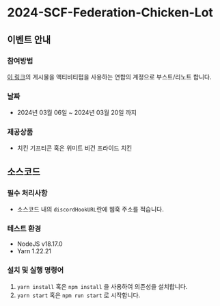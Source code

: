 # 2024-SCF-Federation-Chicken-Lot
## 이벤트 안내
### 참여방법
[이 링크](https://ani.work/@SCF_muesli/112049306548713243)의 게시물을 액티비티펍을 사용하는 연합의 계정으로 부스트/리노트 합니다.
### 날짜
- 2024년 03월 06일 ~ 2024년 03월 20일 까지
### 제공상품
- 치킨 기프티콘 혹은 위미트 비건 프라이드 치킨

## 소스코드
### 필수 처리사항
- 소스코드 내의 `discordHookURL`란에 웹훅 주소를 적습니다.
### 테스트 환경
- NodeJS v18.17.0
- Yarn 1.22.21
### 설치 및 실행 명령어
1. `yarn install` 혹은 `npm install` 을 사용하여 의존성을 설치합니다.
2. `yarn start` 혹은 `npm run start` 로 시작합니다.